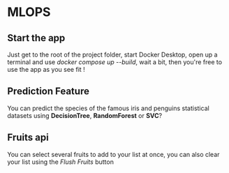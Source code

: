 # MLOPS

## Start the app
Just get to the root of the project folder, start Docker Desktop, open up a terminal and use *docker compose up --build*, wait a bit, then you're free to use the app as you see fit !


## Prediction Feature
You can predict the species of the famous iris and penguins statistical datasets using **DecisionTree**, **RandomForest** or **SVC**?


## Fruits api
You can select several fruits to add to your list at once, you can also clear your list using the *Flush Fruits* button
